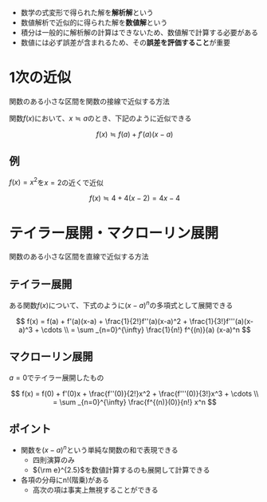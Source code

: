 - 数学の式変形で得られた解を**解析解**という
- 数値解析で近似的に得られた解を**数値解**という
- 積分は一般的に解析解の計算はできないため、数値解で計算する必要がある
- 数値には必ず誤差が含まれるため、その**誤差を評価すること**が重要

# 1次の近似

関数のある小さな区間を関数の接線で近似する方法

関数$f(x)$において、$x \fallingdotseq a$のとき、下記のように近似できる

$$
f(x) \fallingdotseq f(a) + f'(a)(x-a)
$$

## 例

$f(x) = x^2$を$x=2$の近くで近似

$$
f(x) \fallingdotseq 4 + 4(x - 2) = 4x - 4
$$

# テイラー展開・マクローリン展開

関数のある小さな区間を直線で近似する方法

## テイラー展開

ある関数$f(x)$について、下式のように$(x - a)^n$の多項式として展開できる

$$
f(x) = f(a) + f'(a)(x-a) + \frac{1}{2!}f''(a)(x-a)^2 + \frac{1}{3!}f'''(a)(x-a)^3 + \cdots \\
 = \sum _{n=0}^{\infty} \frac{1}{n!} f^{(n)}(a) (x-a)^n
$$

## マクローリン展開

$a=0$でテイラー展開したもの

$$
f(x) = f(0) + f'(0)x + \frac{f''(0)}{2!}x^2 + \frac{f'''(0)}{3!}x^3 + \cdots \\
 = \sum _{n=0}^{\infty} \frac{f^{(n)}(0)}{n!} x^n
$$

## ポイント

- 関数を$(x-a)^n$という単純な関数の和で表現できる
    - 四則演算のみ
    - ${\rm e}^{2.5}$を数値計算するのも展開して計算できる
- 各項の分母にn!(階乗)がある
    - 高次の項は事実上無視することができる

